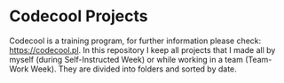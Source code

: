 # Codecool Projects
Codecool is a training program, for further information please check: https://codecool.pl.
In this repository I keep all projects that I made all by myself (during Self-Instructed Week) or while working in a team (Team-Work Week). They are divided into folders and sorted by date. 
